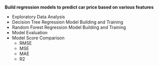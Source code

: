 **Build regression models to predict car price based on various features**
- Exploratory Data Analysis
- Decision Tree Regression Model Building and Training
- Random Forest Regression Model Building and Training
- Model Evaluation
- Model Score Comparison
  - RMSE
  - MSE
  - MAE
  - R2
